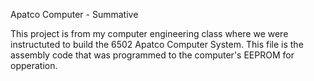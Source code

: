 Apatco Computer - Summative

This project is from my computer engineering class where we were instructuted to build the 6502 Apatco Computer System.
This file is the assembly code that was programmed to the computer's EEPROM for opperation.
